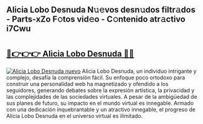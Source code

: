 ## Alicia Lobo Desnuda N𝚞𝚎vos desn𝚞dos filtr𝚊dos - Parts-xZo F𝚘tos vid𝚎o - C𝚘ntenido atr𝚊ctivo i7Cwu

# <h2><a href="http://mbchi5o.tromn.icu/?c=Alicia+Lobo+Desnuda">🔗👉👉👉 Alicia Lobo Desnuda 🔗🔗</a></h2>

[![Alicia Lobo Desnuda nuevo](https://i.imgur.com/pEAQMta.gif)](http://mbchi5o.tromn.icu/?c=Alicia+Lobo+Desnuda)
Alicia Lobo Desnuda, un individuo intrigante y complejo, desafía la comprensión fácil. Su enfoque poco ortodoxo para construir una personalidad web ha magnetizado y ofendido a los seguidores, generando debates sobre la expresión artística, la privacidad y las complejidades de las sociedades virtuales. A pesar de la ambigüedad de sus planes de futuro, su impacto en el mundo virtual es innegable. Armado con una dedicación inquebrantable y un atractivo innegable, el progreso de Alicia Lobo Desnuda en el universo virtual es ilimitado.
